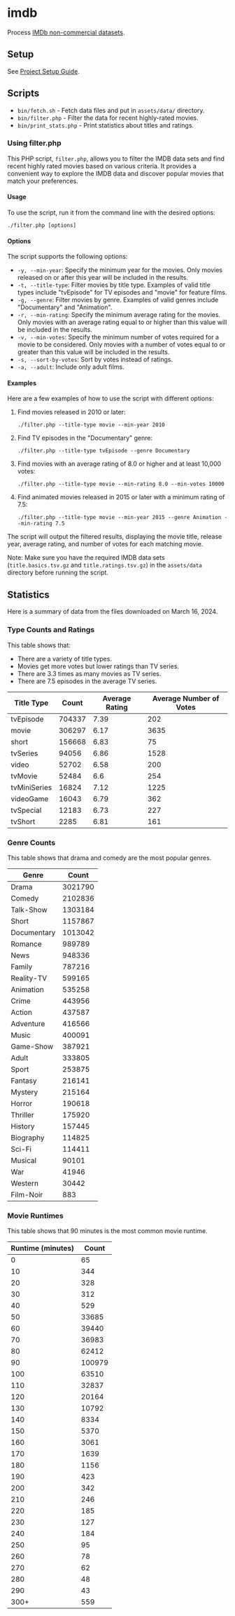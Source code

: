 # imdb

Process
[IMDb non-commercial datasets](https://developer.imdb.com/non-commercial-datasets/).

## Setup

See [Project Setup Guide](docs/setup_guide.md).

## Scripts

-   `bin/fetch.sh` - Fetch data files and put in `assets/data/` directory.
-   `bin/filter.php` - Filter the data for recent highly-rated movies.
-   `bin/print_stats.php` - Print statistics about titles and ratings.

### Using filter.php

This PHP script, `filter.php`, allows you to filter the IMDB data sets and find
recent highly rated movies based on various criteria. It provides a convenient
way to explore the IMDB data and discover popular movies that match your
preferences.

#### Usage

To use the script, run it from the command line with the desired options:

```
./filter.php [options]
```

#### Options

The script supports the following options:

-   `-y, --min-year`: Specify the minimum year for the movies. Only movies
    released on or after this year will be included in the results.
-   `-t, --title-type`: Filter movies by title type. Examples of valid title
    types include "tvEpisode" for TV episodes and "movie" for feature films.
-   `-g, --genre`: Filter movies by genre. Examples of valid genres include
    "Documentary" and "Animation".
-   `-r, --min-rating`: Specify the minimum average rating for the movies. Only
    movies with an average rating equal to or higher than this value will be
    included in the results.
-   `-v, --min-votes`: Specify the minimum number of votes required for a movie
    to be considered. Only movies with a number of votes equal to or greater
    than this value will be included in the results.
-   `-s, --sort-by-votes`: Sort by votes instead of ratings.
-   `-a, --adult`: Include only adult films.

#### Examples

Here are a few examples of how to use the script with different options:

1. Find movies released in 2010 or later:

    ```
    ./filter.php --title-type movie --min-year 2010
    ```

2. Find TV episodes in the "Documentary" genre:

    ```
    ./filter.php --title-type tvEpisode --genre Documentary
    ```

3. Find movies with an average rating of 8.0 or higher and at least 10,000
   votes:

    ```
    ./filter.php --title-type movie --min-rating 8.0 --min-votes 10000
    ```

4. Find animated movies released in 2015 or later with a minimum rating of 7.5:
    ```
    ./filter.php --title-type movie --min-year 2015 --genre Animation --min-rating 7.5
    ```

The script will output the filtered results, displaying the movie title, release
year, average rating, and number of votes for each matching movie.

Note: Make sure you have the required IMDB data sets (`title.basics.tsv.gz` and
`title.ratings.tsv.gz`) in the `assets/data` directory before running the
script.

## Statistics

Here is a summary of data from the files downloaded on March 16, 2024.

### Type Counts and Ratings

This table shows that:

-   There are a variety of title types.
-   Movies get more votes but lower ratings than TV series.
-   There are 3.3 times as many movies as TV series.
-   There are 7.5 episodes in the average TV series.

| Title Type   | Count  | Average Rating | Average Number of Votes |
| ------------ | ------ | -------------- | ----------------------- |
| tvEpisode    | 704337 | 7.39           | 202                     |
| movie        | 306297 | 6.17           | 3635                    |
| short        | 156668 | 6.83           | 75                      |
| tvSeries     | 94056  | 6.86           | 1528                    |
| video        | 52702  | 6.58           | 200                     |
| tvMovie      | 52484  | 6.6            | 254                     |
| tvMiniSeries | 16824  | 7.12           | 1225                    |
| videoGame    | 16043  | 6.79           | 362                     |
| tvSpecial    | 12183  | 6.73           | 227                     |
| tvShort      | 2285   | 6.81           | 161                     |

### Genre Counts

This table shows that drama and comedy are the most popular genres.

| Genre       | Count   |
| ----------- | ------- |
| Drama       | 3021790 |
| Comedy      | 2102836 |
| Talk-Show   | 1303184 |
| Short       | 1157867 |
| Documentary | 1013042 |
| Romance     | 989789  |
| News        | 948336  |
| Family      | 787216  |
| Reality-TV  | 599165  |
| Animation   | 535258  |
| Crime       | 443956  |
| Action      | 437587  |
| Adventure   | 416566  |
| Music       | 400091  |
| Game-Show   | 387921  |
| Adult       | 333805  |
| Sport       | 253875  |
| Fantasy     | 216141  |
| Mystery     | 215164  |
| Horror      | 190618  |
| Thriller    | 175920  |
| History     | 157445  |
| Biography   | 114825  |
| Sci-Fi      | 114411  |
| Musical     | 90101   |
| War         | 41946   |
| Western     | 30442   |
| Film-Noir   | 883     |

### Movie Runtimes

This table shows that 90 minutes is the most common movie runtime.

| Runtime (minutes) | Count  |
| ----------------- | ------ |
| 0                 | 65     |
| 10                | 344    |
| 20                | 328    |
| 30                | 312    |
| 40                | 529    |
| 50                | 33685  |
| 60                | 39440  |
| 70                | 36983  |
| 80                | 62412  |
| 90                | 100979 |
| 100               | 63510  |
| 110               | 32837  |
| 120               | 20164  |
| 130               | 10792  |
| 140               | 8334   |
| 150               | 5370   |
| 160               | 3061   |
| 170               | 1639   |
| 180               | 1156   |
| 190               | 423    |
| 200               | 342    |
| 210               | 246    |
| 220               | 185    |
| 230               | 127    |
| 240               | 184    |
| 250               | 95     |
| 260               | 78     |
| 270               | 62     |
| 280               | 48     |
| 290               | 43     |
| 300+              | 559    |
